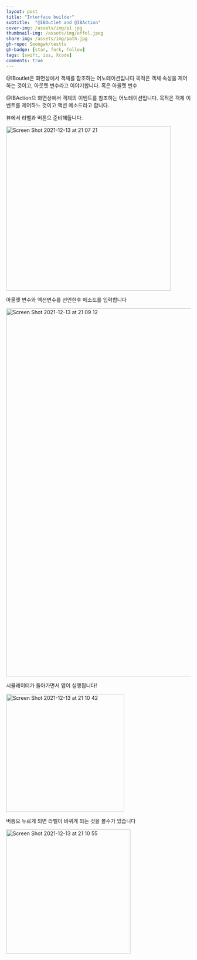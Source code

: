 ```yaml
---
layout: post
title: "Interface builder" 
subtitle:  "@IBOutlet and @IBAction"
cover-img: /assets/img/p1.jpg
thumbnail-img: /assets/img/effel.jpeg
share-img: /assets/img/path.jpg
gh-repo: Seongwk/testts
gh-badge: [star, fork, follow]
tags: [swift, ios, Xcode]
comments: true
---
```


@IBoutlet은 화면상에서 객체를 참조하는 어노테이션입니다
목적은 객체 속성을 제어하는 것이고, 아웃렛 변수라고 이야기합니다. 혹은 아울렛 변수

@IBAction으 화면상에서 객체의 이벤트를 참조하는 어노테이션입니다.
목적은 객체 이벤트를 제어하느 것이고 액션 메소드라고 합니다.



뷰에서 라벨과 버튼으 준비해둡니다.

<img width="449" alt="Screen Shot 2021-12-13 at 21 07 21" src="https://user-images.githubusercontent.com/40172001/145810986-b5505d39-43c2-4a46-bd75-2077715b9c97.png">



아울렛 변수와 액션변수를 선언한후 메소드를 입력합니다

<img width="1005" alt="Screen Shot 2021-12-13 at 21 09 12" src="https://user-images.githubusercontent.com/40172001/145811041-a1102029-54f9-46bb-988a-6b0ac8b1a8eb.png">


시뮬레이터가 돌아가면서 앱이 실행됩니다!

<img width="322" alt="Screen Shot 2021-12-13 at 21 10 42" src="https://user-images.githubusercontent.com/40172001/145811054-0d95b4c5-ae2c-4230-b4a4-715d03516615.png">


버틍으 누르게 되면 라벨이 바뀌게 되는 것을 볼수가 있습니다

<img width="339" alt="Screen Shot 2021-12-13 at 21 10 55" src="https://user-images.githubusercontent.com/40172001/145811062-ab004c8f-8aba-4bb3-a0fa-a0ae3167ff40.png">


